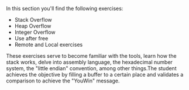 In this section you'll find the following exercises:

 * Stack Overflow
 * Heap Overflow
 * Integer Overflow
 * Use after free
 * Remote and Local exercises

These exercises serve to become familiar with the tools, learn how the stack works, delve into assembly language, the hexadecimal number system, the "little endian" convention, among other things.The student achieves the objective by filling a buffer to a certain place and validates a comparison to achieve the "YouWin" message.
